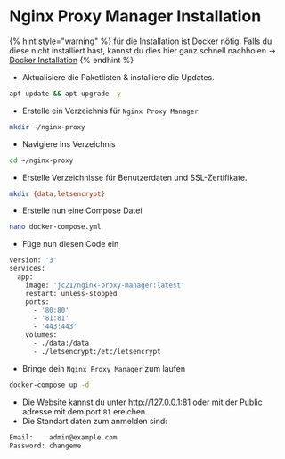 # Nginx Proxy Manager Installation

{% hint style="warning" %}
für die Installation ist Docker nötig. Falls du diese nicht installiert hast, kannst du dies hier ganz schnell nachholen -> [Docker Installation](docker-installation.md)
{% endhint %}

* Aktualisiere die Paketlisten & installiere die Updates.

```bash
apt update && apt upgrade -y
```

* Erstelle ein Verzeichnis für `Nginx Proxy Manager`

```bash
mkdir ~/nginx-proxy
```

* Navigiere ins Verzeichnis

```bash
cd ~/nginx-proxy
```

* Erstelle Verzeichnisse für Benutzerdaten und SSL-Zertifikate.

```bash
mkdir {data,letsencrypt}
```

* Erstelle nun eine Compose Datei

```bash
nano docker-compose.yml
```

* Füge nun diesen Code ein

```bash
version: '3'
services:
  app:
    image: 'jc21/nginx-proxy-manager:latest'
    restart: unless-stopped
    ports:
      - '80:80'
      - '81:81'
      - '443:443'
    volumes:
      - ./data:/data
      - ./letsencrypt:/etc/letsencrypt
```

* Bringe dein `Nginx Proxy Manager` zum laufen

```bash
docker-compose up -d
```

* Die Website kannst du unter http://127.0.0.1:81 oder mit der Public adresse mit dem port `81` ereichen.
* Die Standart daten zum anmelden sind:

```bash
Email:    admin@example.com
Password: changeme
```
